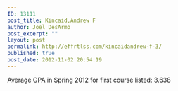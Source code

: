 ```yaml
---
ID: 13111
post_title: Kincaid,Andrew F
author: Joel DesArmo
post_excerpt: ""
layout: post
permalink: http://effrtlss.com/kincaidandrew-f-3/
published: true
post_date: 2012-11-02 20:54:19
---
```

<p>Average GPA in Spring 2012 for first course listed: 3.638</p>